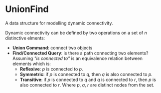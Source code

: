 # UnionFind

A data structure for modelling dynamic connectivity. 

Dynamic connectivity can be defined by two operations on  a set of *n* distinctive elments:
- **Union Command**: connect two objects
- **Find/Connected Query**: is there a path connecting two elements?
Assuming *"is connected to"* is an equivalence relation between elements which is:
  - **Reflexive**: *p* is connected to *p*.
  - **Symmetric**: if *p* is connected to *q*, then *q* is also connected to *p*.
  - **Transitive**: if *p* is connected to *q* and *q* is connected to *r*, then *p* is also connected to *r*.
Where *p*, *q*, *r* are distinct nodes from the set.
